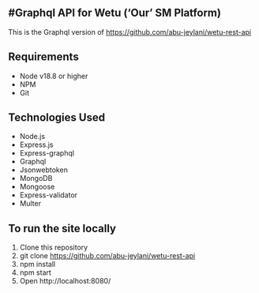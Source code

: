 #Graphql API for Wetu (‘Our’ SM Platform)
-----------------------------------------
This is the Graphql version of https://github.com/abu-jeylani/wetu-rest-api

## Requirements

- Node v18.8 or higher
- NPM
- Git

## Technologies Used

- Node.js
- Express.js
- Express-graphql
- Graphql
- Jsonwebtoken
- MongoDB
- Mongoose
- Express-validator
- Multer

## To run the site locally

1. Clone this repository
2. git clone https://github.com/abu-jeylani/wetu-rest-api
3. npm install
4. npm start
5. Open http://localhost:8080/
